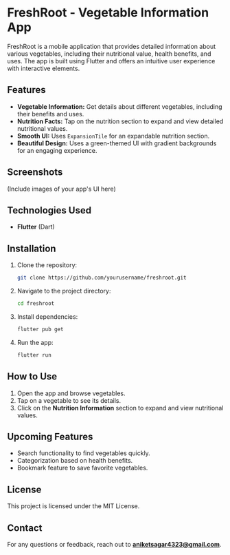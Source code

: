 # FreshRoot - Vegetable Information App

FreshRoot is a mobile application that provides detailed information about various vegetables, including their nutritional value, health benefits, and uses. The app is built using Flutter and offers an intuitive user experience with interactive elements.

## Features
- **Vegetable Information:** Get details about different vegetables, including their benefits and uses.
- **Nutrition Facts:** Tap on the nutrition section to expand and view detailed nutritional values.
- **Smooth UI:** Uses `ExpansionTile` for an expandable nutrition section.
- **Beautiful Design:** Uses a green-themed UI with gradient backgrounds for an engaging experience.

## Screenshots
(Include images of your app's UI here)

## Technologies Used
- **Flutter** (Dart)

## Installation
1. Clone the repository:
   ```sh
   git clone https://github.com/yourusername/freshroot.git
   ```
2. Navigate to the project directory:
   ```sh
   cd freshroot
   ```
3. Install dependencies:
   ```sh
   flutter pub get
   ```
4. Run the app:
   ```sh
   flutter run
   ```

## How to Use
1. Open the app and browse vegetables.
2. Tap on a vegetable to see its details.
3. Click on the **Nutrition Information** section to expand and view nutritional values.

## Upcoming Features
- Search functionality to find vegetables quickly.
- Categorization based on health benefits.
- Bookmark feature to save favorite vegetables.

## License
This project is licensed under the MIT License.

## Contact
For any questions or feedback, reach out to **aniketsagar4323@gmail.com**.

